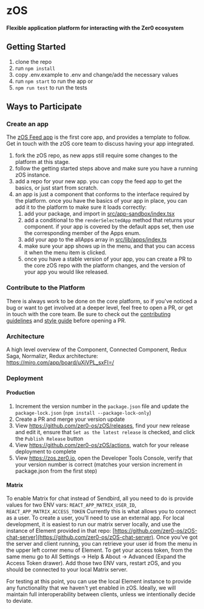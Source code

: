 # zOS

#### Flexible application platform for interacting with the Zer0 ecosystem

## Getting Started

1. clone the repo
1. run `npm install`
1. copy .env.example to .env and change/add the necessary values
1. run `npm start` to run the app or
1. `npm run test` to run the tests

## Ways to Participate

### Create an app

The [zOS Feed app](https://github.com/zer0-os/zOS-feed) is the first core app, and provides a template to follow. Get in touch with the zOS core team to discuss having your app integrated.

1. fork the zOS repo, as new apps still require some changes to the platform at this stage.
1. follow the getting started steps above and make sure you have a running zOS instance.
1. add a repo for your new app. you can copy the feed app to get the basics, or just start from scratch.
1. an app is just a component that conforms to the interface required by the platform. once you have the basics of your app in place, you can add it to the platform to make sure it loads correctly:
   1. add your package, and import in [src/app-sandbox/index.tsx](src/app-sandbox/index.tsx)
   1. add a conditional to the `renderSelectedApp` method that returns your component. if your app is covered by the default apps set, then use the corresponding member of the Apps enum.
   1. add your app to the allApps array in [src/lib/apps/index.ts](src/lib/apps/index.ts)
   1. make sure your app shows up in the menu, and that you can access it when the menu item is clicked.
   1. once you have a stable version of your app, you can create a PR to the core zOS repo with the platform changes, and the version of your app you would like released.

### Contribute to the Platform

There is always work to be done on the core platform, so if you've noticed a bug or want to get involved at a deeper level, feel free to open a PR, or get in touch with the core team. Be sure to check out the [contributing guidelines](CONTRIBUTING.md) and [style guide](STYLE_GUIDE.md) before opening a PR.

### Architecture

A high level overview of the Component, Connected Component, Redux Saga, Normalizr, Redux architecture: https://miro.com/app/board/uXjVPL_sxFI=/

### Deployment

#### Production

1. Increment the version number in the `package.json` file and update the `package-lock.json` (`npm install --package-lock-only`)
1. Create a PR and merge your version update
1. View https://github.com/zer0-os/zOS/releases, find your new release and edit it, ensure that `Set as the latest release` is checked, and click the `Publish Release` button
1. View https://github.com/zer0-os/zOS/actions, watch for your release deployment to complete
1. View https://zos.zer0.io, open the Developer Tools Console, verify that your version number is correct (matches your version increment in package.json from the first step)

#### Matrix

To enable Matrix for chat instead of Sendbird, all you need to do is provide values for two ENV vars: `REACT_APP_MATRIX_USER_ID`, `REACT_APP_MATRIX_ACCESS_TOKEN`
Currently this is what allows you to connect as a user. To create a user, you'll need to use an external app. For local development, it is easiest to run our matrix server locally, and use the instance of Element provided in that repo: [https://github.com/zer0-os/zOS-chat-server](https://github.com/zer0-os/zOS-chat-server).
Once you've got the server and client running, you can retrieve your user id from the menu in the upper left corner menu of Element. To get your access token, from the same menu go to All Settings -> Help & About -> Advanced (Expand the Access Token drawer).
Add those two ENV vars, restart zOS, and you should be connected to your local Matrix server.

For testing at this point, you can use the local Element instance to provide any functionality that we haven't yet enabled in zOS. Ideally, we will maintain full interoperability between clients, unless we intentionally decide to deviate.
